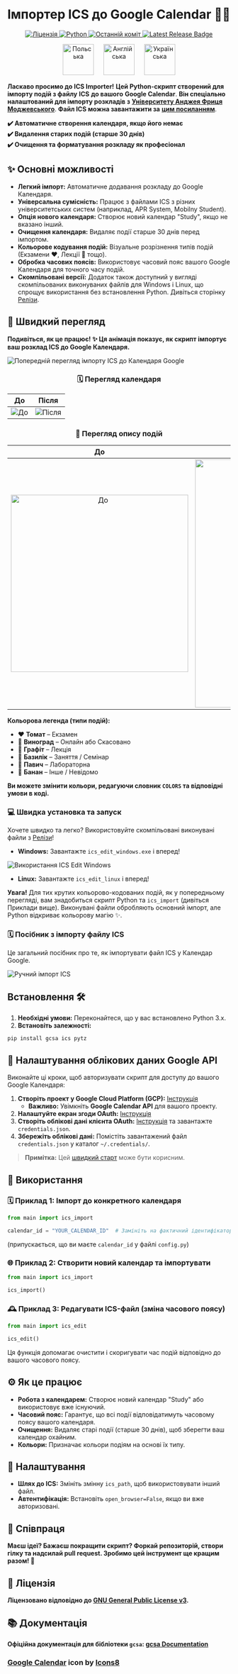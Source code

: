 # **Імпортер ICS до Google Calendar** 📅✨

<p align="center">
  <a href="https://github.com/Anghkooey/uafm_ical/blob/main/LICENSE">
    <img src="https://img.shields.io/github/license/Anghkooey/uafm_ical?style=for-the-badge" alt="Ліцензія">
  </a>
  <a href="https://www.python.org/">
    <img src="https://img.shields.io/badge/Python-3776AB?style=for-the-badge&logo=python&logoColor=white" alt="Python">
  </a>
  <a href="https://github.com/Anghkooey/uafm_ical/commits/main">
    <img src="https://img.shields.io/github/last-commit/Anghkooey/uafm_ical?style=for-the-badge" alt="Останній коміт">
  </a>
  <a href="https://github.com/Anghkooey/uafm_ical/releases">
    <img src="https://img.shields.io/github/release/Anghkooey/uafm_ical?style=for-the-badge" alt="Latest Release Badge">
  </a>
</p>

<p align="center">
  <a href="pl.md"><img src="flags/pl_icon.svg" width="70" alt="Польська"></a>
  <a>  </a>
  <a href="../README.md"><img src="flags/en_icon.svg" width="70" alt="Англійська"></a>
  <a>  </a>
  <a href="ua.md"><img src="flags/ua_icon.svg" width="70" alt="Українська"></a>
</p>

**Ласкаво просимо до ICS Importer!** **Цей Python-скрипт створений для імпорту подій з файлу** **ICS** **до вашого** **Google Calendar**. **Він спеціально налаштований для імпорту розкладів з** [**Університету Анджея Фриця Моджевського**](https://uafm.edu.pl/). **Файл ICS можна завантажити за** **[цим посиланням](https://dziekanat.uafm.edu.pl/Plany/PlanyGrup)**.

**✔️ Автоматичне створення календаря, якщо його немає  
✔️ Видалення старих подій (старше 30 днів)  
✔️ Очищення та форматування розкладу як професіонал**

## ✨ Основні можливості

- **Легкий імпорт:** Автоматичне додавання розкладу до Google Календаря.
- **Універсальна сумісність:** Працює з файлами ICS з різних університетських систем (наприклад, APR System, Mobilny Student).
- **Опція нового календаря:** Створює новий календар "Study", якщо не вказано інший.
- **Очищення календаря:** Видаляє події старше 30 днів перед імпортом.
- **Кольорове кодування подій:** Візуальне розрізнення типів подій (Екзамени ❤️, Лекції 🖤 тощо).
- **Обробка часових поясів:** Використовує часовий пояс вашого Google Календаря для точного часу подій.
- **Скомпільовані версії:** Додаток також доступний у вигляді скомпільованих виконуваних файлів для Windows і Linux, що спрощує використання без встановлення Python. Дивіться сторінку [Релізи](https://github.com/Anghkooey/uafm_ical/releases).

## 🚀 Швидкий перегляд

**Подивіться, як це працює! ✨ Ця анімація показує, як скрипт імпортує ваш розклад ICS до Google Календаря.**

![Попередній перегляд імпорту ICS до Календаря Google](preview/preview.gif)

<div align="center">
<h3>🗓️ Перегляд календаря</h3>
</div>

|                   **До**                    |                   **Після**                   |
| :-----------------------------------------: | :-------------------------------------------: |
| ![До](preview/pictures/calendar_before.png) | ![Після](preview/pictures/calendar_after.png) |

<div align="center">
  <h3><strong>📝 Перегляд опису подій</strong></h3>
</div>

|                                  **До**                                   |                                  **Після**                                  |
| :-----------------------------------------------------------------------: | :-------------------------------------------------------------------------: |
| <img src="preview/pictures/description_before.png" alt="До" width="400"/> | <img src="preview/pictures/description_after.png" alt="Після" width="560"/> |

**Кольорова легенда (типи подій):**

- ❤️ **Томат** – Екзамен
- 💜 **Виноград** – Онлайн або Скасовано
- 🖤 **Графіт** – Лекція
- 💚 **Базилік** – Заняття / Семінар
- 💙 **Павич** – Лабораторна
- 💛 **Банан** – Інше / Невідомо

**Ви можете змінити кольори, редагуючи словник `COLORS` та відповідні умови в коді.**

### 💻 Швидка установка та запуск

Хочете швидко та легко? Використовуйте скомпільовані виконувані файли з [Релізи](https://github.com/Anghkooey/uafm_ical/releases)!

- **Windows:** Завантажте `ics_edit_windows.exe` і вперед!

![Використання ICS Edit Windows](preview/ics_edit_windows.gif)

- **Linux:** Завантажте `ics_edit_linux` і вперед!

**Увага!** Для тих крутих кольорово-кодованих подій, як у попередньому перегляді, вам знадобиться скрипт Python та `ics_import` (дивіться Приклади вище). Виконувані файли обробляють основний імпорт, але Python відкриває кольорову магію ✨.

### 🗓️ Посібник з імпорту файлу ICS

Це загальний посібник про те, як імпортувати файл ICS у Календар Google.

![Ручний імпорт ICS](preview/manual_import.gif)

## **Встановлення** 🛠️

1. **Необхідні умови:** Переконайтеся, що у вас встановлено Python 3.x.
2. **Встановіть залежності:**

```bash
pip install gcsa ics pytz
```

## 🔑 Налаштування облікових даних Google API

Виконайте ці кроки, щоб авторизувати скрипт для доступу до вашого Google Календаря:

1. **Створіть проект у Google Cloud Platform (GCP):** [Інструкція](https://developers.google.com/workspace/guides/create-project)
   - **Важливо:** Увімкніть **Google Calendar API** для вашого проекту.
2. **Налаштуйте екран згоди OAuth:** [Інструкція](https://developers.google.com/workspace/guides/configure-oauth-consent)
3. **Створіть облікові дані клієнта OAuth:** [Інструкція](https://developers.google.com/workspace/guides/create-credentials#oauth-client-id) та завантажте `credentials.json`.
4. **Збережіть облікові дані:** Помістіть завантажений файл `credentials.json` у каталог `~/.credentials/`.

> **Примітка:** Цей [швидкий старт](https://developers.google.com/workspace/calendar/api/quickstart/python) може бути корисним.

## 🎉 Використання

### 🗓️ Приклад 1: Імпорт до конкретного календаря

```python
from main import ics_import

calendar_id = "YOUR_CALENDAR_ID"  # Замініть на фактичний ідентифікатор календаря
```

(припускається, що ви маєте `calendar_id` у файлі `config.py`)

### 🌐 Приклад 2: Створити новий календар та імпортувати

```python
from main import ics_import

ics_import()
```

### 🕰️ Приклад 3: Редагувати ICS-файл (зміна часового поясу)

```python
from main import ics_edit

ics_edit()
```

Ця функція допомагає очистити і скоригувати час подій відповідно до вашого часового поясу.

## ⚙️ Як це працює

- **Робота з календарем:** Створює новий календар "Study" або використовує вже існуючий.
- **Часовий пояс:** Гарантує, що всі події відповідатимуть часовому поясу вашого календаря.
- **Очищення:** Видаляє старі події (старше 30 днів), щоб зберегти ваш календар охайним.
- **Кольори:** Призначає кольори подіям на основі їх типу.

## 🎨 Налаштування

- **Шлях до ICS:** Змініть змінну `ics_path`, щоб використовувати інший файл.
- **Автентифікація:** Встановіть `open_browser=False`, якщо ви вже авторизовані.

## 🤝 Співпраця

**Маєш ідеї? Бажаєш покращити скрипт? Форкай репозиторій, створи гілку та надсилай pull request. Зробимо цей інструмент ще кращим разом! 💪**

## 📜 Ліцензія

**Ліцензовано відповідно до [GNU General Public License v3](https://www.gnu.org/licenses/gpl-3.0.html).**

## 📚 Документація

**Офіційна документація для бібліотеки `gcsa`: [gcsa Documentation](https://google-calendar-simple-api.readthedocs.io/en/latest/index.html)**

### <a target="_blank" href="https://icons8.com/icon/Xm1BwlEApHW6/google-calendar">Google Calendar</a> icon by <a target="_blank" href="https://icons8.com">Icons8</a>
